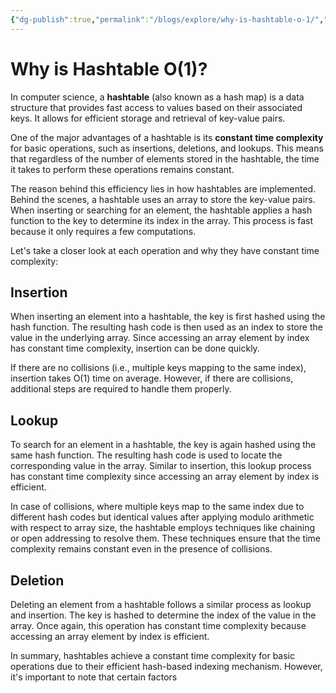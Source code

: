 ```yaml
---
{"dg-publish":true,"permalink":"/blogs/explore/why-is-hashtable-o-1/","tags":["blogs"],"created":"2023-09-20T22:28:32.419+08:00","updated":"2023-10-31T00:08:33.138+08:00"}
---
```



# Why is Hashtable O(1)?

In computer science, a **hashtable** (also known as a hash map) is a data structure that provides fast access to values based on their associated keys. It allows for efficient storage and retrieval of key-value pairs.

One of the major advantages of a hashtable is its **constant time complexity** for basic operations, such as insertions, deletions, and lookups. This means that regardless of the number of elements stored in the hashtable, the time it takes to perform these operations remains constant.

The reason behind this efficiency lies in how hashtables are implemented. Behind the scenes, a hashtable uses an array to store the key-value pairs. When inserting or searching for an element, the hashtable applies a hash function to the key to determine its index in the array. This process is fast because it only requires a few computations.

Let's take a closer look at each operation and why they have constant time complexity:

## Insertion

When inserting an element into a hashtable, the key is first hashed using the hash function. The resulting hash code is then used as an index to store the value in the underlying array. Since accessing an array element by index has constant time complexity, insertion can be done quickly.

If there are no collisions (i.e., multiple keys mapping to the same index), insertion takes O(1) time on average. However, if there are collisions, additional steps are required to handle them properly.

## Lookup

To search for an element in a hashtable, the key is again hashed using the same hash function. The resulting hash code is used to locate the corresponding value in the array. Similar to insertion, this lookup process has constant time complexity since accessing an array element by index is efficient.

In case of collisions, where multiple keys map to the same index due to different hash codes but identical values after applying modulo arithmetic with respect to array size, the hashtable employs techniques like chaining or open addressing to resolve them. These techniques ensure that the time complexity remains constant even in the presence of collisions.

## Deletion

Deleting an element from a hashtable follows a similar process as lookup and insertion. The key is hashed to determine the index of the value in the array. Once again, this operation has constant time complexity because accessing an array element by index is efficient.

In summary, hashtables achieve a constant time complexity for basic operations due to their efficient hash-based indexing mechanism. However, it's important to note that certain factors